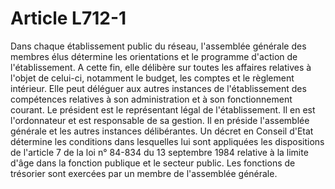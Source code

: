 # Article L712-1

Dans chaque établissement public du réseau, l'assemblée générale des membres élus détermine les orientations et le programme d'action de l'établissement. A cette fin, elle délibère sur toutes les affaires relatives à l'objet de celui-ci, notamment le budget, les comptes et le règlement intérieur. Elle peut déléguer aux autres instances de l'établissement des compétences relatives à son administration et à son fonctionnement courant.   Le président est le représentant légal de l'établissement. Il en est l'ordonnateur et est responsable de sa gestion. Il en préside l'assemblée générale et les autres instances délibérantes. Un décret en Conseil d'Etat détermine les conditions dans lesquelles lui sont appliquées les dispositions de l'article 7 de la loi n° 84-834 du 13 septembre 1984 relative à la limite d'âge dans la fonction publique et le secteur public. Les fonctions de trésorier sont exercées par un membre de l'assemblée générale.
